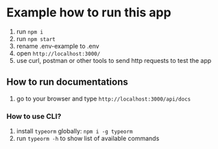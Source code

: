# Example how to run this app

1. run `npm i`
2. run `npm start`
3. rename .env-example to .env
4. open `http://localhost:3000/`
5. use curl, postman or other tools to send http requests to test the app

## How to run documentations
1. go to your browser and type `http://localhost:3000/api/docs`

### How to use CLI?

1. install `typeorm` globally: `npm i -g typeorm`
2. run `typeorm -h` to show list of available commands